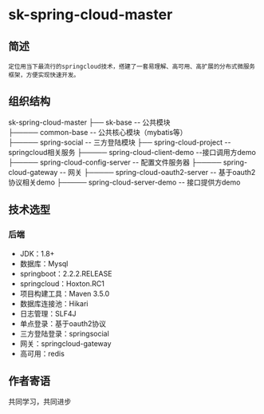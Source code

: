 # sk-spring-cloud-master

## 简述
    定位用当下最流行的springcloud技术，搭建了一套易理解、高可用、高扩展的分布式微服务框架，方便实现快速开发。
## 组织结构

sk-spring-cloud-master
├── sk-base -- 公共模块\
├───── common-base -- 公共核心模块（mybatis等）\
├───── spring-social -- 三方登陆模块
├── spring-cloud-project -- springcloud相关服务
├───── spring-cloud-client-demo --接口调用方demo 
├───── spring-cloud-config-server -- 配置文件服务器
├───── spring-cloud-gateway -- 网关
├───── spring-cloud-oauth2-server -- 基于oauth2协议相关demo
├───── spring-cloud-server-demo -- 接口提供方demo


## 技术选型

### 后端
- JDK：1.8+
- 数据库：Mysql
- springboot：2.2.2.RELEASE
- springcloud：Hoxton.RC1
- 项目构建工具：Maven 3.5.0
- 数据库连接池：Hikari
- 日志管理：SLF4J
- 单点登录：基于oauth2协议
- 三方登陆登录：springsocial
- 网关：springcloud-gateway
- 高可用：redis

## 作者寄语
共同学习，共同进步
